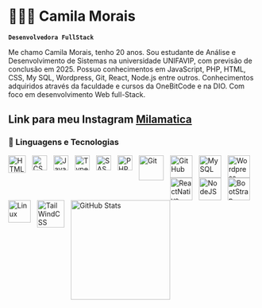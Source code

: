 # 👩🏻‍💻 Camila Morais

**`Desenvolvedora FullStack`**

Me chamo Camila Morais, tenho 20 anos. Sou estudante de Análise e Desenvolvimento de Sistemas na universidade UNIFAVIP, com previsão de conclusão em 2025. Possuo conhecimentos em JavaScript, PHP, HTML, CSS, My SQL, Wordpress, Git, React, Node.js entre outros. 
Conhecimentos adquiridos através da faculdade e cursos da OneBitCode e na DIO. Com foco em desenvolvimento Web full-Stack.

Link para meu Instagram [Milamatica](https://www.instagram.com/milamatica/)
---

### 🤖 Linguagens e Tecnologias

<img 
    align="left" 
    alt="HTML"
    title="HTML" 
    width="35px" 
    style="padding-right: 10px;" 
    src="https://cdn.jsdelivr.net/gh/devicons/devicon@latest/icons/html5/html5-original-wordmark.svg" 
/>
<img 
    align="left" 
    alt="CSS" 
    title="CSS"
    width="30px" 
    style="padding-right: 10px;" 
    src="https://cdn.jsdelivr.net/gh/devicons/devicon@latest/icons/css3/css3-original.svg" 
/>
<img 
    align="left" 
    alt="JavaScript" 
    title="JavaScript"
    width="30px" 
    style="padding-right: 10px;" 
    src="https://cdn.jsdelivr.net/gh/devicons/devicon@latest/icons/javascript/javascript-original.svg" 
/>
<img 
    align="left" 
    alt="TypeScript"
    title="TypeScript" 
    width="30px" 
    style="padding-right: 10px;" 
    src="https://cdn.jsdelivr.net/gh/devicons/devicon@latest/icons/typescript/typescript-original.svg" 
/>

<img 
    align="left" 
    alt="SASS" 
    title="SASS"
    width="30px" 
    style="padding-right: 10px;" 
    src="https://cdn.jsdelivr.net/gh/devicons/devicon@latest/icons/sass/sass-original.svg" 
/>
<img 
    align="left" 
    alt="PHP" 
    title="PHP"
    width="30px" 
    style="padding-right: 10px;" 
    src="https://cdn.jsdelivr.net/gh/devicons/devicon@latest/icons/php/php-original.svg" 
/>

<img 
    align="left" 
    alt="Git" 
    title="Git"
    width="50px"  
    style="padding-right: 10px;" 
    src="https://cdn.jsdelivr.net/gh/devicons/devicon@latest/icons/git/git-plain-wordmark.svg" 
/>


<img 
   align="left" 
   alt="GitHub" 
   title="GitHub"
   width="45px"  
   style="padding-right: 10px;"
   src="https://cdn.jsdelivr.net/gh/devicons/devicon@latest/icons/github/github-original-wordmark.svg" />

   
<img 
   align="left" 
   alt="MySQL" 
   title="MySQL"
   width="45px"  
   style="padding-right: 10px;"
   src="https://cdn.jsdelivr.net/gh/devicons/devicon@latest/icons/mysql/mysql-original-wordmark.svg" />

   <img 
   align="left" 
   alt="Wordpress" 
   title="Wordpress"
   width="45px"  
   style="padding-right: 10px;"
   src="https://cdn.jsdelivr.net/gh/devicons/devicon@latest/icons/wordpress/wordpress-original.svg" />

   <img 
   align="left" 
   alt="ReactNative" 
   title="ReactNative"
   width="45px"  
   style="padding-right: 10px;"
   src="https://cdn.jsdelivr.net/gh/devicons/devicon@latest/icons/reactnative/reactnative-original-wordmark.svg" />


  <img 
   align="left" 
   alt="NodeJS" 
   title="NodeJS"
   width="45px"  
   style="padding-right: 10px;"
   src="https://cdn.jsdelivr.net/gh/devicons/devicon@latest/icons/nodejs/nodejs-original-wordmark.svg" />
   
  <img 
   align="left" 
   alt="BootStrap" 
   title="BootStrap"
   width="45px"  
   style="padding-right: 10px;"
   src="https://cdn.jsdelivr.net/gh/devicons/devicon@latest/icons/bootstrap/bootstrap-original-wordmark.svg" />

<img 
   align="left" 
   alt="Linux" 
   title="Linux"
   width="45px"  
   style="padding-right: 10px;"
   src="https://cdn.jsdelivr.net/gh/devicons/devicon@latest/icons/linux/linux-original.svg" />

   <img 
   align="left" 
   alt="TailWindCSS" 
   title="TailWindCSS"
   width="55px"  
   style="padding-right: 10px;"
   src="https://cdn.jsdelivr.net/gh/devicons/devicon@latest/icons/tailwindcss/tailwindcss-original-wordmark.svg" />

   

   
   


<img 
      align="left" 
      alt="GitHub Stats" 
      height="200" 
      src="https://github-readme-stats.vercel.app/api/top-langs/?username=Milamatic4&theme=tokyonight&layout=compact&custom_title=Tecnologias&langs_count=7" 
  />

</p>
